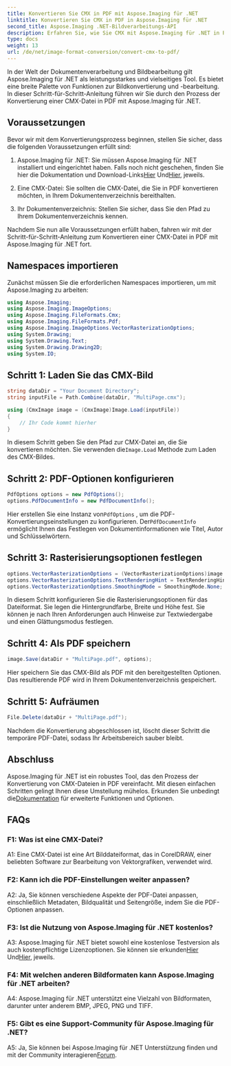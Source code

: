 ```yaml
---
title: Konvertieren Sie CMX in PDF mit Aspose.Imaging für .NET
linktitle: Konvertieren Sie CMX in PDF in Aspose.Imaging für .NET
second_title: Aspose.Imaging .NET-Bildverarbeitungs-API
description: Erfahren Sie, wie Sie CMX mit Aspose.Imaging für .NET in PDF konvertieren. Einfache Schritte für eine effiziente Dokumentenkonvertierung.
type: docs
weight: 13
url: /de/net/image-format-conversion/convert-cmx-to-pdf/
---
```

In der Welt der Dokumentenverarbeitung und Bildbearbeitung gilt Aspose.Imaging für .NET als leistungsstarkes und vielseitiges Tool. Es bietet eine breite Palette von Funktionen zur Bildkonvertierung und -bearbeitung. In dieser Schritt-für-Schritt-Anleitung führen wir Sie durch den Prozess der Konvertierung einer CMX-Datei in PDF mit Aspose.Imaging für .NET.

## Voraussetzungen

Bevor wir mit dem Konvertierungsprozess beginnen, stellen Sie sicher, dass die folgenden Voraussetzungen erfüllt sind:

1.  Aspose.Imaging für .NET: Sie müssen Aspose.Imaging für .NET installiert und eingerichtet haben. Falls noch nicht geschehen, finden Sie hier die Dokumentation und Download-Links[Hier](https://reference.aspose.com/imaging/net/) Und[Hier](https://releases.aspose.com/imaging/net/), jeweils.

2. Eine CMX-Datei: Sie sollten die CMX-Datei, die Sie in PDF konvertieren möchten, in Ihrem Dokumentenverzeichnis bereithalten.

3. Ihr Dokumentenverzeichnis: Stellen Sie sicher, dass Sie den Pfad zu Ihrem Dokumentenverzeichnis kennen.

Nachdem Sie nun alle Voraussetzungen erfüllt haben, fahren wir mit der Schritt-für-Schritt-Anleitung zum Konvertieren einer CMX-Datei in PDF mit Aspose.Imaging für .NET fort.

## Namespaces importieren

Zunächst müssen Sie die erforderlichen Namespaces importieren, um mit Aspose.Imaging zu arbeiten:

```csharp
using Aspose.Imaging;
using Aspose.Imaging.ImageOptions;
using Aspose.Imaging.FileFormats.Cmx;
using Aspose.Imaging.FileFormats.Pdf;
using Aspose.Imaging.ImageOptions.VectorRasterizationOptions;
using System.Drawing;
using System.Drawing.Text;
using System.Drawing.Drawing2D;
using System.IO;
```

## Schritt 1: Laden Sie das CMX-Bild

```csharp
string dataDir = "Your Document Directory";
string inputFile = Path.Combine(dataDir, "MultiPage.cmx");

using (CmxImage image = (CmxImage)Image.Load(inputFile))
{
    // Ihr Code kommt hierher
}
```

 In diesem Schritt geben Sie den Pfad zur CMX-Datei an, die Sie konvertieren möchten. Sie verwenden die`Image.Load` Methode zum Laden des CMX-Bildes.

## Schritt 2: PDF-Optionen konfigurieren

```csharp
PdfOptions options = new PdfOptions();
options.PdfDocumentInfo = new PdfDocumentInfo();
```

 Hier erstellen Sie eine Instanz von`PdfOptions` , um die PDF-Konvertierungseinstellungen zu konfigurieren. Der`PdfDocumentInfo` ermöglicht Ihnen das Festlegen von Dokumentinformationen wie Titel, Autor und Schlüsselwörtern.

## Schritt 3: Rasterisierungsoptionen festlegen

```csharp
options.VectorRasterizationOptions = (VectorRasterizationOptions)image.GetDefaultOptions(new object[] { Color.White, image.Width, image.Height });
options.VectorRasterizationOptions.TextRenderingHint = TextRenderingHint.SingleBitPerPixel;
options.VectorRasterizationOptions.SmoothingMode = SmoothingMode.None;
```

In diesem Schritt konfigurieren Sie die Rasterisierungsoptionen für das Dateiformat. Sie legen die Hintergrundfarbe, Breite und Höhe fest. Sie können je nach Ihren Anforderungen auch Hinweise zur Textwiedergabe und einen Glättungsmodus festlegen.

## Schritt 4: Als PDF speichern

```csharp
image.Save(dataDir + "MultiPage.pdf", options);
```

Hier speichern Sie das CMX-Bild als PDF mit den bereitgestellten Optionen. Das resultierende PDF wird in Ihrem Dokumentenverzeichnis gespeichert.

## Schritt 5: Aufräumen

```csharp
File.Delete(dataDir + "MultiPage.pdf");
```

Nachdem die Konvertierung abgeschlossen ist, löscht dieser Schritt die temporäre PDF-Datei, sodass Ihr Arbeitsbereich sauber bleibt.

## Abschluss

 Aspose.Imaging für .NET ist ein robustes Tool, das den Prozess der Konvertierung von CMX-Dateien in PDF vereinfacht. Mit diesen einfachen Schritten gelingt Ihnen diese Umstellung mühelos. Erkunden Sie unbedingt die[Dokumentation](https://reference.aspose.com/imaging/net/) für erweiterte Funktionen und Optionen.

## FAQs

### F1: Was ist eine CMX-Datei?

A1: Eine CMX-Datei ist eine Art Bilddateiformat, das in CorelDRAW, einer beliebten Software zur Bearbeitung von Vektorgrafiken, verwendet wird.

### F2: Kann ich die PDF-Einstellungen weiter anpassen?

A2: Ja, Sie können verschiedene Aspekte der PDF-Datei anpassen, einschließlich Metadaten, Bildqualität und Seitengröße, indem Sie die PDF-Optionen anpassen.

### F3: Ist die Nutzung von Aspose.Imaging für .NET kostenlos?

 A3: Aspose.Imaging für .NET bietet sowohl eine kostenlose Testversion als auch kostenpflichtige Lizenzoptionen. Sie können sie erkunden[Hier](https://releases.aspose.com/) Und[Hier](https://purchase.aspose.com/buy), jeweils.

### F4: Mit welchen anderen Bildformaten kann Aspose.Imaging für .NET arbeiten?

A4: Aspose.Imaging für .NET unterstützt eine Vielzahl von Bildformaten, darunter unter anderem BMP, JPEG, PNG und TIFF.

### F5: Gibt es eine Support-Community für Aspose.Imaging für .NET?

 A5: Ja, Sie können bei Aspose.Imaging für .NET Unterstützung finden und mit der Community interagieren[Forum](https://forum.aspose.com/).